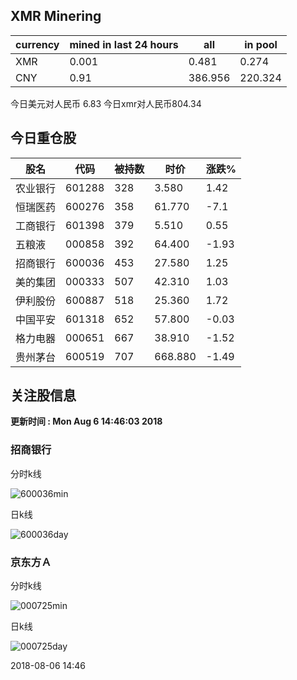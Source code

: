 ## XMR Minering

|currency|mined in last 24 hours|all|in pool|
|---|---|---|---|
|XMR|0.001|0.481|0.274|
|CNY|0.91|386.956|220.324|

今日美元对人民币 6.83	今日xmr对人民币804.34


## 今日重仓股 

|股名|代码|被持数|时价|涨跌%|
|---|---|---|---|---|
|农业银行|601288|328|3.580|1.42|
|恒瑞医药|600276|358|61.770|-7.1|
|工商银行|601398|379|5.510|0.55|
|五粮液|000858|392|64.400|-1.93|
|招商银行|600036|453|27.580|1.25|
|美的集团|000333|507|42.310|1.03|
|伊利股份|600887|518|25.360|1.72|
|中国平安|601318|652|57.800|-0.03|
|格力电器|000651|667|38.910|-1.52|
|贵州茅台|600519|707|668.880|-1.49|

## 关注股信息
**更新时间 : Mon Aug  6 14:46:03 2018**
### 招商银行 
分时k线

![600036min](http://image.sinajs.cn/newchart/min/n/sh600036.gif)

日k线

![600036day](http://image.sinajs.cn/newchart/daily/n/sh600036.gif)

### 京东方Ａ 
分时k线

![000725min](http://image.sinajs.cn/newchart/min/n/sz000725.gif)

日k线

![000725day](http://image.sinajs.cn/newchart/daily/n/sz000725.gif)

2018-08-06 14:46